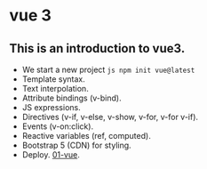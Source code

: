 # vue 3

<h2>This is an introduction to vue3.</h2>

- We start a new project
``js
npm init vue@latest
``
- Template syntax.
- Text interpolation.
- Attribute bindings (v-bind).
- JS expressions.
- Directives (v-if, v-else, v-show, v-for, v-for v-if).
- Events (v-on:click).
- Reactive variables (ref, computed).
- Bootstrap 5 (CDN) for styling.
- Deploy.
[01-vue](https://contador-reactivo-vue3.netlify.app/).
